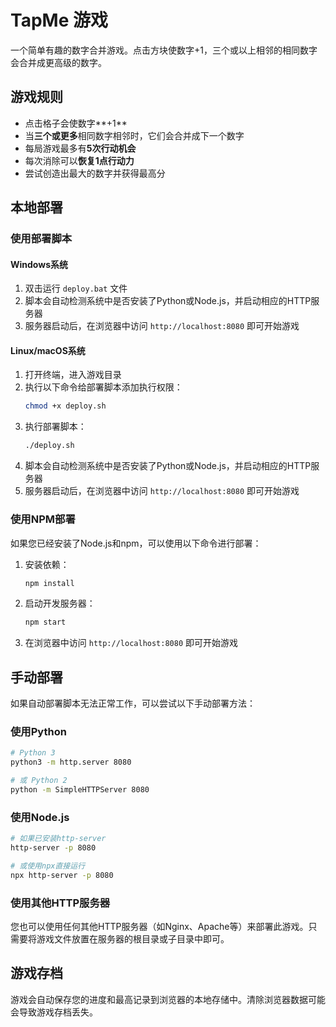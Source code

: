 # TapMe 游戏

一个简单有趣的数字合并游戏。点击方块使数字+1，三个或以上相邻的相同数字会合并成更高级的数字。

## 游戏规则

- 点击格子会使数字**+1**
- 当**三个或更多**相同数字相邻时，它们会合并成下一个数字
- 每局游戏最多有**5次行动机会**
- 每次消除可以**恢复1点行动力**
- 尝试创造出最大的数字并获得最高分

## 本地部署

### 使用部署脚本

#### Windows系统

1. 双击运行 `deploy.bat` 文件
2. 脚本会自动检测系统中是否安装了Python或Node.js，并启动相应的HTTP服务器
3. 服务器启动后，在浏览器中访问 `http://localhost:8080` 即可开始游戏

#### Linux/macOS系统

1. 打开终端，进入游戏目录
2. 执行以下命令给部署脚本添加执行权限：
   ```bash
   chmod +x deploy.sh
   ```
3. 执行部署脚本：
   ```bash
   ./deploy.sh
   ```
4. 脚本会自动检测系统中是否安装了Python或Node.js，并启动相应的HTTP服务器
5. 服务器启动后，在浏览器中访问 `http://localhost:8080` 即可开始游戏

### 使用NPM部署

如果您已经安装了Node.js和npm，可以使用以下命令进行部署：

1. 安装依赖：
   ```bash
   npm install
   ```

2. 启动开发服务器：
   ```bash
   npm start
   ```

3. 在浏览器中访问 `http://localhost:8080` 即可开始游戏

## 手动部署

如果自动部署脚本无法正常工作，可以尝试以下手动部署方法：

### 使用Python

```bash
# Python 3
python3 -m http.server 8080

# 或 Python 2
python -m SimpleHTTPServer 8080
```

### 使用Node.js

```bash
# 如果已安装http-server
http-server -p 8080

# 或使用npx直接运行
npx http-server -p 8080
```

### 使用其他HTTP服务器

您也可以使用任何其他HTTP服务器（如Nginx、Apache等）来部署此游戏。只需要将游戏文件放置在服务器的根目录或子目录中即可。

## 游戏存档

游戏会自动保存您的进度和最高记录到浏览器的本地存储中。清除浏览器数据可能会导致游戏存档丢失。
